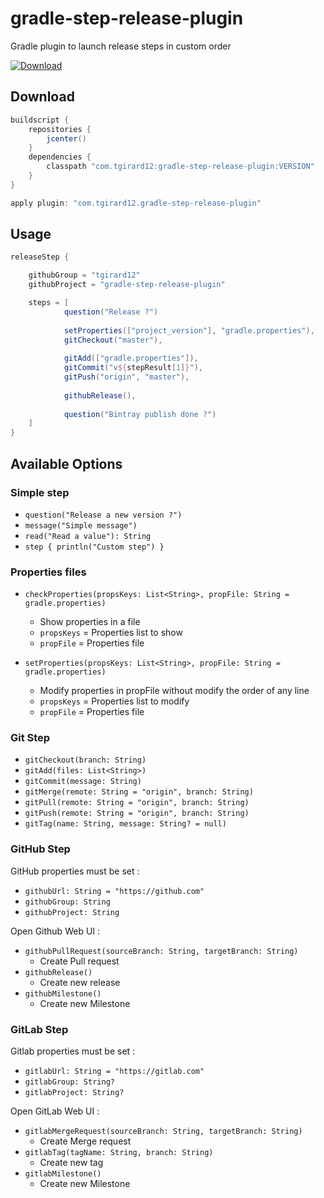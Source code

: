 # gradle-step-release-plugin
Gradle plugin to launch release steps in custom order

[![Download](https://api.bintray.com/packages/tgirard12/kotlin/gradle-step-release-plugin/images/download.svg) ](https://bintray.com/tgirard12/kotlin/gradle-step-release-plugin/_latestVersion)


## Download

```gradle
buildscript {
    repositories {
        jcenter()
    }
    dependencies {
        classpath "com.tgirard12:gradle-step-release-plugin:VERSION"
    }
}

apply plugin: "com.tgirard12.gradle-step-release-plugin"
```


## Usage

```gradle
releaseStep {

    githubGroup = "tgirard12"
    githubProject = "gradle-step-release-plugin"

    steps = [
            question("Release ?")
            
            setProperties(["project_version"], "gradle.properties"),
            gitCheckout("master"),
            
            gitAdd(["gradle.properties"]),
            gitCommit("v${stepResult[1]}"),
            gitPush("origin", "master"),
            
            githubRelease(),
            
            question("Bintray publish done ?")
    ]
}
```


## Available Options

### Simple step

- `question("Release a new version ?")`
- `message("Simple message")`
- `read("Read a value"): String`
- `step { println("Custom step") }`


### Properties files

- `checkProperties(propsKeys: List<String>, propFile: String = gradle.properties)`
    - Show properties in a file
    - `propsKeys` = Properties list to show
    - `propFile` = Properties file
    
- `setProperties(propsKeys: List<String>, propFile: String = gradle.properties)`
    - Modify properties in propFile without modify the order of any line
    - `propsKeys` = Properties list to modify
    - `propFile` = Properties file
    

### Git Step

- `gitCheckout(branch: String)`
- `gitAdd(files: List<String>)`
- `gitCommit(message: String)`
- `gitMerge(remote: String = "origin", branch: String)`
- `gitPull(remote: String = "origin", branch: String)`
- `gitPush(remote: String = "origin", branch: String)`
- `gitTag(name: String, message: String? = null)`


### GitHub Step

GitHub properties must be set :

- `githubUrl: String = "https://github.com"`
- `githubGroup: String`
- `githubProject: String`

Open Github Web UI :

- `githubPullRequest(sourceBranch: String, targetBranch: String)`
    - Create Pull request
- `githubRelease()`
    - Create new release
- `githubMilestone()`
    - Create new Milestone


### GitLab Step

Gitlab properties must be set :

- `gitlabUrl: String = "https://gitlab.com"`
- `gitlabGroup: String?`
- `gitlabProject: String?`

Open GitLab Web UI :

- `gitlabMergeRequest(sourceBranch: String, targetBranch: String)`
    - Create Merge request
- `gitlabTag(tagName: String, branch: String)`
    - Create new tag
- `gitlabMilestone()`
    - Create new Milestone
